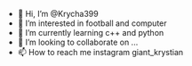 - 👋 Hi, I’m @Krycha399
- 👀 I’m interested in football and computer 
- 🌱 I’m currently learning c++ and python
- 💞️ I’m looking to collaborate on ...
- 📫 How to reach me instagram giant_krystian

<!---
Krycha399/Krycha399 is a ✨ special ✨ repository because its `README.md` (this file) appears on your GitHub profile.
You can click the Preview link to take a look at your changes.
--->
